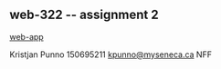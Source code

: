 ## web-322 -- assignment 2

[web-app](https://tasty-headscarf-ox.cyclic.app/about)

Kristjan Punno
150695211
kpunno@myseneca.ca
NFF

